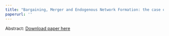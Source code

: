 ```yaml
---
title: "Bargaining, Merger and Endogenous Network Formation: the case of power plants and coal companies in the US"
paperurl: ''
---
```

Abstract: 
[Download paper here](http://academicpages.github.io/files/paper1.pdf)
